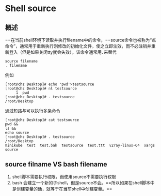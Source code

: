 # Shell source

## 概述

==在当前shell环境下读取并执行filename中的命令，==source命令也被称为“点命令”，通常用于重新执行刚修改的初始化文件，使之立即生效，而不必注销并重新登入（但是如果关闭tty就会失效）。该命令通常用`.`来替代

```
source filename
. filename
```

例如

```
[root@chz Desktop]# echo 'pwd'>testsource 
[root@chz Desktop]# nl testsource 
     1	pwd
[root@chz Desktop]# . testsource 
/root/Desktop
```

通过短路与可以执行多条命令

```
[root@chz Desktop]# cat testsource 
pwd &&
ls &&
echo source
[root@chz Desktop]# . testsource 
/root/Desktop
minikube  test  test.bak  testsource  test.ttt  v2ray-linux-64  xargs
source
```

## source filname VS bash filename

1. shell脚本需要执行权限，而使用source不需要执行权限
2. bash 会建立一个新的子shell，但是source不会。==所以如果在shell脚本中是创建变量的话，就等于在当前shell中创建变量。==
